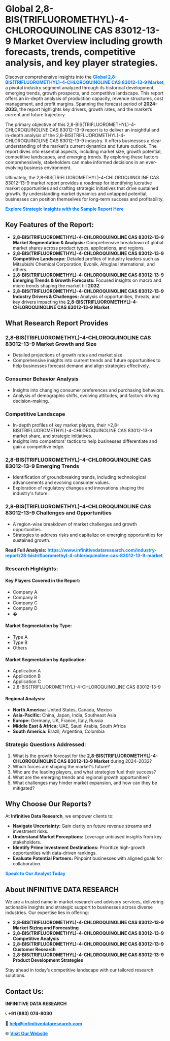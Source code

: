 <h1>Global 2,8-BIS(TRIFLUOROMETHYL)-4-CHLOROQUINOLINE CAS 83012-13-9 Market Overview including growth forecasts, trends, competitive analysis, and key player strategies.</h1>
<p>
Discover comprehensive insights into the 
<a href="https://www.infinitivedataresearch.com/industry-report/28-bistrifluoromethyl-4-chloroquinoline-cas-83012-13-9-market" rel="dofollow" style="color: #007BFF; text-decoration: none;"><strong>Global 2,8-BIS(TRIFLUOROMETHYL)-4-CHLOROQUINOLINE CAS 83012-13-9 Market</strong></a>, a pivotal industry segment analyzed through its historical development, emerging trends, growth prospects, and competitive landscape. This report offers an in-depth analysis of production capacity, revenue structures, cost management, and profit margins. Spanning the forecast period of <strong>2024–2033</strong>, the report highlights key drivers, growth rates, and the market’s current and future trajectory.
</p>
<p>
The primary objective of this 2,8-BIS(TRIFLUOROMETHYL)-4-CHLOROQUINOLINE CAS 83012-13-9 report is to deliver an insightful and in-depth analysis of the 2,8-BIS(TRIFLUOROMETHYL)-4-CHLOROQUINOLINE CAS 83012-13-9 industry. It offers businesses a clear understanding of the market's current dynamics and future outlook. The report dives into essential aspects, including market size, growth potential, competitive landscapes, and emerging trends. By exploring these factors comprehensively, stakeholders can make informed decisions in an ever-evolving business environment.
</p>
<p>
Ultimately, the 2,8-BIS(TRIFLUOROMETHYL)-4-CHLOROQUINOLINE CAS 83012-13-9 market report provides a roadmap for identifying lucrative market opportunities and crafting strategic initiatives that drive sustained growth. By understanding market dynamics and untapped potential, businesses can position themselves for long-term success and profitability.
</p>
<p>
<a href="https://www.infinitivedataresearch.com/request-sample/reportId=110789" style="color: #007BFF; text-decoration: none;"><strong>Explore Strategic Insights with the Sample Report Here</strong></a>
</p>

<h2>Key Features of the Report:</h2>
<ul>
<li><strong>2,8-BIS(TRIFLUOROMETHYL)-4-CHLOROQUINOLINE CAS 83012-13-9 Market Segmentation & Analysis:</strong> Comprehensive breakdown of global market shares across product types, applications, and regions.</li>
<li><strong>2,8-BIS(TRIFLUOROMETHYL)-4-CHLOROQUINOLINE CAS 83012-13-9 Competitive Landscape:</strong> Detailed profiles of industry leaders such as Mitsubishi Chemical Corporation, Evonik, Altuglas International, and others.</li>
<li><strong>2,8-BIS(TRIFLUOROMETHYL)-4-CHLOROQUINOLINE CAS 83012-13-9 Emerging Trends & Growth Forecasts:</strong> Focused insights on macro and micro trends shaping the market till <strong>2032</strong>.</li>
<li><strong>2,8-BIS(TRIFLUOROMETHYL)-4-CHLOROQUINOLINE CAS 83012-13-9 Industry Drivers & Challenges:</strong> Analysis of opportunities, threats, and key drivers impacting the <strong>2,8-BIS(TRIFLUOROMETHYL)-4-CHLOROQUINOLINE CAS 83012-13-9 Market</strong>.</li>
</ul>

<h2>What Research Report Provides</h2>
<h3>2,8-BIS(TRIFLUOROMETHYL)-4-CHLOROQUINOLINE CAS 83012-13-9 Market Growth and Size</h3>
<ul>
<li>Detailed projections of growth rates and market size.</li>
<li>Comprehensive insights into current trends and future opportunities to help businesses forecast demand and align strategies effectively.</li>
</ul>

<h3>Consumer Behavior Analysis</h3>
<ul>
<li>Insights into changing consumer preferences and purchasing behaviors.</li>
<li>Analysis of demographic shifts, evolving attitudes, and factors driving decision-making.</li>
</ul>

<h3>Competitive Landscape</h3>
<ul>
<li>In-depth profiles of key market players, their >2,8-BIS(TRIFLUOROMETHYL)-4-CHLOROQUINOLINE CAS 83012-13-9 market share, and strategic initiatives.</li>
<li>Insights into competitors' tactics to help businesses differentiate and gain a competitive edge.</li>
</ul>

<h3>2,8-BIS(TRIFLUOROMETHYL)-4-CHLOROQUINOLINE CAS 83012-13-9 Emerging Trends</h3>
<ul>
<li>Identification of groundbreaking trends, including technological advancements and evolving consumer values.</li>
<li>Exploration of regulatory changes and innovations shaping the industry's future.</li>
</ul>

<h3>2,8-BIS(TRIFLUOROMETHYL)-4-CHLOROQUINOLINE CAS 83012-13-9 Challenges and Opportunities</h3>
<ul>
<li>A region-wise breakdown of market challenges and growth opportunities.</li>
<li>Strategies to address risks and capitalize on emerging opportunities for sustained growth.</li>
</ul>
<p><strong>Read Full Analysis:</strong> <a href="https://www.infinitivedataresearch.com/industry-report/28-bistrifluoromethyl-4-chloroquinoline-cas-83012-13-9-market" rel="dofollow" style="color: #007BFF; text-decoration: none;"><strong>https://www.infinitivedataresearch.com/industry-report/28-bistrifluoromethyl-4-chloroquinoline-cas-83012-13-9-market</strong></a></p>
<h3>Research Highlights:</h3>
<h4>Key Players Covered in the Report:</h4>
<ul><li>Company A</li><li>Company B</li><li>Company C</li><li>Company D</li><li>�</li></ul>
<h4>Market Segmentation by Type:</h4>
<ul><li>Type A</li><li>Type B</li><li>Others</li></ul>
<h4>Market Segmentation by Application:</h4>
<ul><li>Application A</li><li>Application B</li><li>Application C</li><li>2,8-BIS(TRIFLUOROMETHYL)-4-CHLOROQUINOLINE CAS 83012-13-9</li></ul>

<h4>Regional Analysis:</h4>
<ul>
<li><strong>North America:</strong> United States, Canada, Mexico</li>
<li><strong>Asia-Pacific:</strong> China, Japan, India, Southeast Asia</li>
<li><strong>Europe:</strong> Germany, UK, France, Italy, Russia</li>
<li><strong>Middle East & Africa:</strong> UAE, Saudi Arabia, South Africa</li>
<li><strong>South America:</strong> Brazil, Argentina, Colombia</li>
</ul>

<h3>Strategic Questions Addressed:</h3>
<ol>
<li>What is the growth forecast for the <strong>2,8-BIS(TRIFLUOROMETHYL)-4-CHLOROQUINOLINE CAS 83012-13-9 Market</strong> during 2024–2032?</li>
<li>Which forces are shaping the market's future?</li>
<li>Who are the leading players, and what strategies fuel their success?</li>
<li>What are the emerging trends and regional growth opportunities?</li>
<li>What challenges may hinder market expansion, and how can they be mitigated?</li>
</ol>

<h2>Why Choose Our Reports?</h2>
<p>At <strong>Infinitive Data Research</strong>, we empower clients to:</p>
<ul>
<li><strong>Navigate Uncertainty:</strong> Gain clarity on future revenue streams and investment risks.</li>
<li><strong>Understand Market Perceptions:</strong> Leverage unbiased insights from key stakeholders.</li>
<li><strong>Identify Prime Investment Destinations:</strong> Prioritize high-growth opportunities with data-driven rankings.</li>
<li><strong>Evaluate Potential Partners:</strong> Pinpoint businesses with aligned goals for collaboration.</li>
</ul>
<p><a href="https://www.infinitivedataresearch.com/industry-report/28-bistrifluoromethyl-4-chloroquinoline-cas-83012-13-9-market" rel="dofollow" style="color: #007BFF; text-decoration: none;"><strong>Speak to Our Analyst Today</strong></a></p>

<h2>About INFINITIVE DATA RESEARCH</h2>
<p>We are a trusted name in market research and advisory services, delivering actionable insights and strategic support to businesses across diverse industries. Our expertise lies in offering:</p>
<ul>
<li><strong>2,8-BIS(TRIFLUOROMETHYL)-4-CHLOROQUINOLINE CAS 83012-13-9 Market Sizing and Forecasting</strong></li>
<li><strong>2,8-BIS(TRIFLUOROMETHYL)-4-CHLOROQUINOLINE CAS 83012-13-9 Competitive Analysis</strong></li>
<li><strong>2,8-BIS(TRIFLUOROMETHYL)-4-CHLOROQUINOLINE CAS 83012-13-9 Customer Research</strong></li>
<li><strong>2,8-BIS(TRIFLUOROMETHYL)-4-CHLOROQUINOLINE CAS 83012-13-9 Product Development Strategies</strong></li>
</ul>
<p>Stay ahead in today’s competitive landscape with our tailored research solutions.</p>

<h2>Contact Us:</h2>
<p><strong>INFINITIVE DATA RESEARCH</strong></p>
<p>📞 <strong>+91 (883) 074-8030</strong></p>
<p>📧 <strong><a href="mailto:help@infinitivedataresearch.com" style="color: #007BFF;">help@infinitivedataresearch.com</a></strong></p>
<p>🌐 <strong><a href="https://www.infinitivedataresearch.com" rel="dofollow" style="color: #007BFF;">Visit Our Website</a></strong></p>